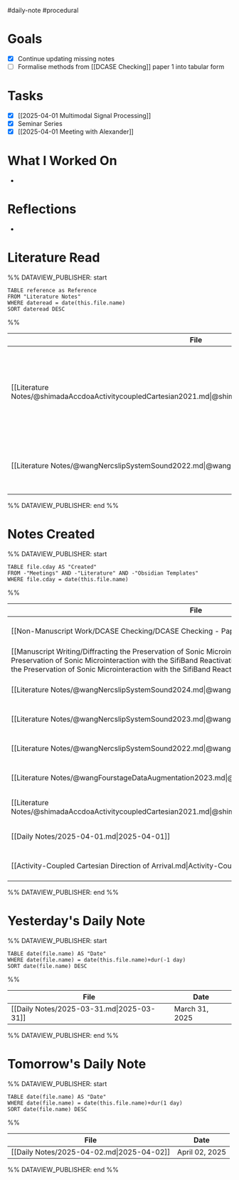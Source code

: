 #daily-note #procedural 

# Goals

- [x] Continue updating missing notes
- [ ] Formalise methods from [[DCASE Checking]] paper 1 into tabular form

# Tasks

- [x] [[2025-04-01 Multimodal Signal Processing]]
- [x] Seminar Series
- [x] [[2025-04-01 Meeting with Alexander]]

# What I Worked On

- 

# Reflections

- 

# Literature Read

%% DATAVIEW_PUBLISHER: start
```dataview
TABLE reference as Reference
FROM "Literature Notes"
WHERE dateread = date(this.file.name)
SORT dateread DESC
```
%%

| File                                                                                                           | Reference                                                                                                                                                                                                                                                                                                                                                                                                        |
| -------------------------------------------------------------------------------------------------------------- | ---------------------------------------------------------------------------------------------------------------------------------------------------------------------------------------------------------------------------------------------------------------------------------------------------------------------------------------------------------------------------------------------------------------- |
| [[Literature Notes/@shimadaAccdoaActivitycoupledCartesian2021.md\|@shimadaAccdoaActivitycoupledCartesian2021]] | Shimada, K., Koyama, Y., Takahashi, N., Takahashi, S., & Mitsufuji, Y. (2021). ‘Accdoa: Activity-coupled cartesian direction of arrival representation for sound event localization and detection’. _ICASSP 2021 - 2021 IEEE international conference on acoustics, speech and signal processing (ICASSP)_, pp. 915–9. DOI: [10.1109/ICASSP39728.2021.9413609](https://doi.org/10.1109/ICASSP39728.2021.9413609) |
| [[Literature Notes/@wangNercslipSystemSound2022.md\|@wangNercslipSystemSound2022]]                             | Wang, Q., Chai, L., Wu, H., Nian, Z., Niu, S., Zheng, S., Wang, Y., et al. (2022). _The nerc-slip system for sound event localization and detection of dcase2022 challenge_. DCASE2022 Challenge.                                                                                                                                                                                                                |

%% DATAVIEW_PUBLISHER: end %%

# Notes Created


%% DATAVIEW_PUBLISHER: start
```dataview
TABLE file.cday AS "Created"
FROM -"Meetings" AND -"Literature" AND -"Obsidian Templates"
WHERE file.cday = date(this.file.name)
```
%%

| File                                                                                                                                                                                                                                                                                                                            | Created        |
| ------------------------------------------------------------------------------------------------------------------------------------------------------------------------------------------------------------------------------------------------------------------------------------------------------------------------------- | -------------- |
| [[Non-Manuscript Work/DCASE Checking/DCASE Checking - Papers.md\|DCASE Checking - Papers]]                                                                                                                                                                                                                                      | April 01, 2025 |
| [[Manuscript Writing/Diffracting the Preservation of Sonic Microinteraction with the SifiBand/Diffracting the Preservation of Sonic Microinteraction with the SifiBand Reactivating Stillness Under Tension.md\|Diffracting the Preservation of Sonic Microinteraction with the SifiBand Reactivating Stillness Under Tension]] | April 01, 2025 |
| [[Literature Notes/@wangNercslipSystemSound2024.md\|@wangNercslipSystemSound2024]]                                                                                                                                                                                                                                              | April 01, 2025 |
| [[Literature Notes/@wangNercslipSystemSound2023.md\|@wangNercslipSystemSound2023]]                                                                                                                                                                                                                                              | April 01, 2025 |
| [[Literature Notes/@wangNercslipSystemSound2022.md\|@wangNercslipSystemSound2022]]                                                                                                                                                                                                                                              | April 01, 2025 |
| [[Literature Notes/@wangFourstageDataAugmentation2023.md\|@wangFourstageDataAugmentation2023]]                                                                                                                                                                                                                                  | April 01, 2025 |
| [[Literature Notes/@shimadaAccdoaActivitycoupledCartesian2021.md\|@shimadaAccdoaActivitycoupledCartesian2021]]                                                                                                                                                                                                                  | April 01, 2025 |
| [[Daily Notes/2025-04-01.md\|2025-04-01]]                                                                                                                                                                                                                                                                                       | April 01, 2025 |
| [[Activity-Coupled Cartesian Direction of Arrival.md\|Activity-Coupled Cartesian Direction of Arrival]]                                                                                                                                                                                                                         | April 01, 2025 |

%% DATAVIEW_PUBLISHER: end %%

# Yesterday's Daily Note

%% DATAVIEW_PUBLISHER: start
```dataview
TABLE date(file.name) AS "Date"
WHERE date(file.name) = date(this.file.name)+dur(-1 day)
SORT date(file.name) DESC
```
%%

| File                                      | Date           |
| ----------------------------------------- | -------------- |
| [[Daily Notes/2025-03-31.md\|2025-03-31]] | March 31, 2025 |

%% DATAVIEW_PUBLISHER: end %%
# Tomorrow's Daily Note

%% DATAVIEW_PUBLISHER: start
```dataview
TABLE date(file.name) AS "Date"
WHERE date(file.name) = date(this.file.name)+dur(1 day)
SORT date(file.name) DESC
```
%%

| File                                      | Date           |
| ----------------------------------------- | -------------- |
| [[Daily Notes/2025-04-02.md\|2025-04-02]] | April 02, 2025 |

%% DATAVIEW_PUBLISHER: end %%


